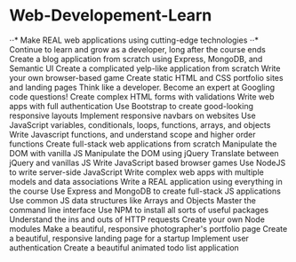 # Web-Developement-Learn

⋅⋅* Make REAL web applications using cutting-edge technologies
⋅⋅* Continue to learn and grow as a developer, long after the course ends
Create a blog application from scratch using Express, MongoDB, and Semantic UI
Create a complicated yelp-like application from scratch
Write your own browser-based game
Create static HTML and CSS portfolio sites and landing pages
Think like a developer. Become an expert at Googling code questions!
Create complex HTML forms with validations
Write web apps with full authentication
Use Bootstrap to create good-looking responsive layouts
Implement responsive navbars on websites
Use JavaScript variables, conditionals, loops, functions, arrays, and objects
Write Javascript functions, and understand scope and higher order functions
Create full-stack web applications from scratch
Manipulate the DOM with vanilla JS
Manipulate the DOM using jQuery
Translate between jQuery and vanillas JS
Write JavaScript based browser games
Use NodeJS to write server-side JavaScript
Write complex web apps with multiple models and data associations
Write a REAL application using everything in the course
Use Express and MongoDB to create full-stack JS applications
Use common JS data structures like Arrays and Objects
Master the command line interface
Use NPM to install all sorts of useful packages
Understand the ins and outs of HTTP requests
Create your own Node modules
Make a beautiful, responsive photographer's portfolio page
Create a beautiful, responsive landing page for a startup
Implement user authentication
Create a beautiful animated todo list application
